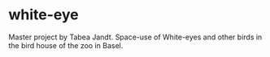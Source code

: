 # white-eye
Master project by Tabea Jandt. Space-use of White-eyes and other birds in the bird house of the zoo in Basel. 
